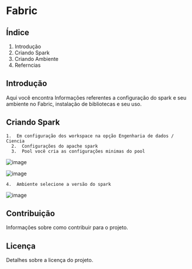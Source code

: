 # Fabric

## Índice

1. Introdução
2. Criando Spark 
3. Criando Ambiente 
4. Referncias


## Introdução
Aqui você encontra Informações referentes a configuração do spark e seu ambiente no Fabric, instalação de bibliotecas e seu uso.


## Criando Spark
    1.  Em configuração dos workspace na opção Engenharia de dados / Ciencia
	  2.  Configurações do apache spark 
	  3.  Pool você cria as configurações minimas do pool 
![image](https://github.com/user-attachments/assets/842cb16d-6309-4d0f-9fc3-13466fae1857)

![image](https://github.com/user-attachments/assets/5b06c2ca-3971-4501-8f48-20008dc265af)

    4.  Ambiente selecione a versão do spark
    
![image](https://github.com/user-attachments/assets/1c19c96a-ab85-421c-81b6-ebb29d38e828)


## Contribuição
Informações sobre como contribuir para o projeto.

## Licença
Detalhes sobre a licença do projeto.
